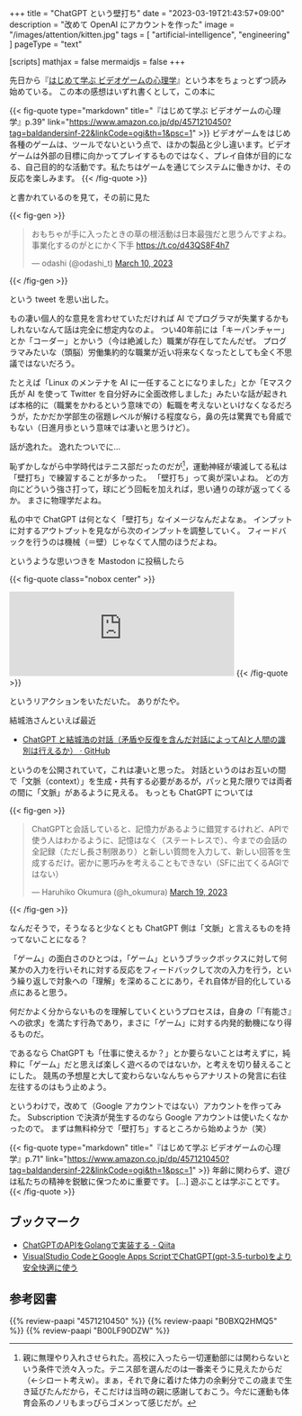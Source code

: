 +++
title = "ChatGPT という壁打ち"
date =  "2023-03-19T21:43:57+09:00"
description = "改めて OpenAI にアカウントを作った"
image = "/images/attention/kitten.jpg"
tags = [ "artificial-intelligence", "engineering" ]
pageType = "text"

[scripts]
  mathjax = false
  mermaidjs = false
+++

先日から『[はじめて学ぶ ビデオゲームの心理学]』という本をちょっとずつ読み始めている。
この本の感想はいずれ書くとして，この本に

{{< fig-quote type="markdown" title="『はじめて学ぶ ビデオゲームの心理学』p.39" link="https://www.amazon.co.jp/dp/4571210450?tag=baldandersinf-22&linkCode=ogi&th=1&psc=1" >}}
ビデオゲームをはじめ各種のゲームは、ツールでないという点で、ほかの製品と少し違います。ビデオゲームは外部の目標に向かってプレイするものではなく、プレイ自体が目的になる、自己目的的な活動です。私たちはゲームを通じてシステムに働きかけ、その反応を楽しみます。
{{< /fig-quote  >}}

と書かれているのを見て，その前に見た

{{< fig-gen >}}
<blockquote class="twitter-tweet"><p lang="ja" dir="ltr">おもちゃが手に入ったときの草の根活動は日本最強だと思うんですよね。事業化するのがとにかく下手 <a href="https://t.co/d43QS8F4h7">https://t.co/d43QS8F4h7</a></p>&mdash; odashi (@odashi_t) <a href="https://twitter.com/odashi_t/status/1634252815882391554?ref_src=twsrc%5Etfw">March 10, 2023</a></blockquote>
{{< /fig-gen >}}

という tweet を思い出した。

もの凄い個人的な意見を言わせていただければ AI でプログラマが失業するかもしれないなんて話は完全に想定内なのよ。
つい40年前には「キーパンチャー」とか「コーダー」とかいう（今は絶滅した）職業が存在してたんだぜ。
プログラマみたいな（頭脳）労働集約的な職業が近い将来なくなったとしても全く不思議ではないだろう。

たとえば「Linux のメンテナを AI に一任することになりました」とか「Eマスク氏が AI を使って Twitter を自分好みに全面改修しました」みたいな話が起きれば本格的に（職業をかわるという意味での）転職を考えないといけなくなるだろうが，たかだか学部生の宿題レベルが解ける程度なら，鼻の先は驚異でも脅威でもない（日進月歩という意味では凄いと思うけど）。

話が逸れた。
逸れたついでに...

恥ずかしながら中学時代はテニス部だったのだが[^s1]，運動神経が壊滅してる私は「壁打ち」で練習することが多かった。
「壁打ち」って奥が深いよね。
どの方向にどういう強さ打って，球にどう回転を加えれば，思い通りの球が返ってくるか。
まさに物理学だよね。

[^s1]: 親に無理やり入れさせられた。高校に入ったら一切運動部には関わらないという条件で渋々入った。テニス部を選んだのは一番楽そうに見えたからだ（←シロート考えw）。まぁ，それで身に着けた体力の余剰分でこの歳まで生き延びたんだから，そこだけは当時の親に感謝しておこう。今だに運動も体育会系のノリもまっぴらゴメンって感じだが。

私の中で ChatGPT は何となく「壁打ち」なイメージなんだよなぁ。
インプットに対するアウトプットを見ながら次のインプットを調整していく。
フィードバックを行うのは機械（＝壁）じゃなくて人間のほうだよね。

というような思いつきを Mastodon に投稿したら

{{< fig-quote  class="nobox center" >}}
<iframe src="https://social.hyuki.net/@hyuki/110046769146123924/embed" class="mastodon-embed" style="max-width: 100%; border: 0" width="400" allowfullscreen="allowfullscreen"></iframe>
{{< /fig-quote >}}

というリアクションをいただいた。
ありがたや。

結城浩さんといえば最近

- [ChatGPT と結城浩の対話（矛盾や反復を含んだ対話によってAIと人間の識別は行えるか） · GitHub](https://gist.github.com/hyuki/f7218870ae47847eab066545b8b51d05)

というのを公開されていて，これは凄いと思った。
対話というのはお互いの間で「文脈（context）」を生成・共有する必要があるが，パッと見た限りでは両者の間に「文脈」があるように見える。
もっとも ChatGPT については

{{< fig-gen >}}
<blockquote class="twitter-tweet"><p lang="ja" dir="ltr">ChatGPTと会話していると、記憶力があるように錯覚するけれど、APIで使う人はわかるように、記憶はなく（ステートレスで）、今までの会話の全記録（ただし長さ制限あり）と新しい質問を入力して、新しい回答を生成するだけ。密かに悪巧みを考えることもできない（SFに出てくるAGIではない）</p>&mdash; Haruhiko Okumura (@h_okumura) <a href="https://twitter.com/h_okumura/status/1637280594534211584?ref_src=twsrc%5Etfw">March 19, 2023</a></blockquote>
{{< /fig-gen >}}

なんだそうで，そうなると少なくとも ChatGPT 側は「文脈」と言えるものを持ってないことになる？

「ゲーム」の面白さのひとつは，「ゲーム」というブラックボックスに対して何某かの入力を行いそれに対する反応をフィードバックして次の入力を行う，という繰り返しで対象への「理解」を深めることにあり，それ自体が目的化している点にあると思う。

何だかよく分からないものを理解していくというプロセスは，自身の「『有能さ』への欲求」を満たす行為であり，まさに「ゲーム」に対する内発的動機になり得るものだ。

であるなら ChatGPT も「仕事に使えるか？」とか要らないことは考えずに，純粋に「ゲーム」だと思えば楽しく遊べるのではないか，と考えを切り替えることにした。
競馬の予想屋と大して変わらないなんちゃらアナリストの発言に右往左往するのはもう止めよう。

というわけで，改めて（Google アカウントではない）アカウントを作ってみた。
Subscription で決済が発生するのなら Google アカウントは使いたくなかったので。
まずは無料枠分で「壁打ち」するところから始めようか（笑）

{{< fig-quote type="markdown" title="『はじめて学ぶ ビデオゲームの心理学』p.71" link="https://www.amazon.co.jp/dp/4571210450?tag=baldandersinf-22&linkCode=ogi&th=1&psc=1" >}}
年齢に関わらず、遊びは私たちの精神を鋭敏に保つために重要です。
[...]
遊ぶことは学ぶことです。
{{< /fig-quote  >}}

## ブックマーク

- [ChatGPTのAPIをGolangで実装する - Qiita](https://qiita.com/yukiaprogramming/items/538a18bb3581245857e5)
- [VisualStudio CodeとGoogle Apps ScriptでChatGPT(gpt-3.5-turbo)をより安全快適に使う](https://zenn.dev/o_ob/articles/gas-chatgpt-api)

[はじめて学ぶ ビデオゲームの心理学]: https://www.amazon.co.jp/dp/4571210450?tag=baldandersinf-22&linkCode=ogi&th=1&psc=1 "はじめて学ぶ ビデオゲームの心理学 脳のはたらきとユーザー体験（UX） | セリア ホデント, 山根 信二, 成田 啓行 |本 | 通販 | Amazon"

## 参考図書

{{% review-paapi "4571210450" %}} <!-- はじめて学ぶ ビデオゲームの心理学 -->
{{% review-paapi "B0BXQ2HMQ5" %}} <!-- 日経サイエンス2023年5月号（特集：対話するAI ChatGPT） -->
{{% review-paapi "B00LF90DZW" %}} <!-- 賢者の弟子を名乗る賢者 -->
